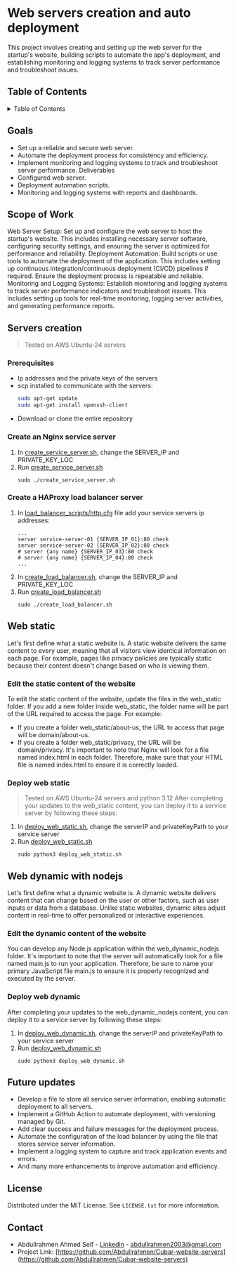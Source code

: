 # Web servers creation and auto deployment
This project involves creating and setting up the web server for the startup's website, building scripts to automate the app's deployment, and establishing monitoring and logging systems to track server performance and troubleshoot issues.

## Table of Contents
<details>
  <summary>Table of Contents</summary>
  <ol>
    <li>
      <a href="#table-of-contents">Table of Contents</a>
    </li>
    <li>
      <a href="#goals">Goals</a>
    </li>
    <li>
      <a href="#scope-of-work">Scope of Work</a>
    </li>
    <li>
      <a href="#servers-creation">Servers creation</a>
      <ul>
        <li><a href="#prerequisites">Prerequisites</a></li>
        <li><a href="#create-an-nginx-service-server">Create an Nginx service server</a></li>
        <li><a href="#create-a-haproxy-load-balancer-server">Create a HAProxy load balancer server</a></li>
      </ul>
    </li>
    <li>
      <a href="#web-static">Web static</a>
      <ul>
        <li><a href="#edit-the-static-content-of-the-website">Edit the static content of the website</a></li>
        <li><a href="#deploy-web-static">Deploy web static</a></li>
      </ul>
    </li>
    <li>
      <a href="#web-dynamic-with-nodejs">Web dynamic with nodejs</a>
      <ul>
        <li><a href="#edit-the-dynamic-content-of-the-website">Edit the dynamic content of the website</a></li>
        <li><a href="#deploy-web-dynamic">Deploy web dynamic</a></li>
      </ul>
    </li>
    <li><a href="#future-updates">Future updates</a></li>
    <li><a href="#license">License</a></li>
    <li><a href="#contact">Contact</a></li>
  </ol>
</details>

## Goals
- Set up a reliable and secure web server.
- Automate the deployment process for consistency and efficiency.
- Implement monitoring and logging systems to track and troubleshoot server
performance.
Deliverables
- Configured web server.
- Deployment automation scripts.
- Monitoring and logging systems with reports and dashboards.

## Scope of Work
Web Server Setup: Set up and configure the web server to host the startup's website. This
includes installing necessary server software, configuring security settings, and ensuring the
server is optimized for performance and reliability.
Deployment Automation: Build scripts or use tools to automate the deployment of the
application. This includes setting up continuous integration/continuous deployment (CI/CD)
pipelines if required. Ensure the deployment process is repeatable and reliable.
Monitoring and Logging Systems: Establish monitoring and logging systems to track server
performance indicators and troubleshoot issues. This includes setting up tools for real-time
monitoring, logging server activities, and generating performance reports.

## Servers creation
> Tested on AWS Ubuntu-24 servers
### Prerequisites
* Ip addresses and the private keys of the servers
* scp installed to communicate with the servers:
   ```sh
   sudo apt-get update
   sudo apt-get install openssh-client
   ```
* Download or clone the entire repository
### Create an Nginx service server
1. In [create_service_server.sh](https://github.com/Abdullrahmen/Cubar-website-servers/blob/main/create_service_server.sh), change the SERVER_IP and PRIVATE_KEY_LOC
2. Run [create_service_server.sh](https://github.com/Abdullrahmen/Cubar-website-servers/blob/main/create_service_server.sh)
   ```
   sudo ./create_service_server.sh
   ```
### Create a HAProxy load balancer server
1. In [load_balancer_scripts/http.cfg](https://github.com/Abdullrahmen/Cubar-website-servers/blob/main/load_balancer_scripts/http.cfg) file add your service servers ip addresses:
   ```
   ...
   server service-server-01 {SERVER_IP_01}:80 check
   server service-server-02 {SERVER_IP_02}:80 check
   # server {any name} {SERVER_IP_03}:80 check
   # server {any name} {SERVER_IP_04}:80 check
   ...
   ```
2. In [create_load_balancer.sh](https://github.com/Abdullrahmen/Cubar-website-servers/blob/main/create_load_balancer.sh), change the SERVER_IP and PRIVATE_KEY_LOC
3. Run [create_load_balancer.sh](https://github.com/Abdullrahmen/Cubar-website-servers/blob/main/create_load_balancer.sh)
   ```
   sudo ./create_load_balancer.sh
   ```

## Web static
Let's first define what a static website is. A static website delivers the same content to every user, meaning that all visitors view identical information on each page. For example, pages like privacy policies are typically static because their content doesn't change based on who is viewing them.
### Edit the static content of the website
To edit the static content of the website, update the files in the web_static folder.
If you add a new folder inside web_static, the folder name will be part of the URL required to access the page. For example:
* If you create a folder web_static/about-us, the URL to access that page will be domain/about-us.
* If you create a folder web_static/privacy, the URL will be domain/privacy.
It's important to note that Nginx will look for a file named index.html in each folder. Therefore, make sure that your HTML file is named index.html to ensure it is correctly loaded.
### Deploy web static
> Tested on AWS Ubuntu-24 servers and python 3.12
After completing your updates to the web_static content, you can deploy it to a service server by following these steps:
1. In [deploy_web_static.sh](https://github.com/Abdullrahmen/Cubar-website-servers/blob/main/deploy_web_static.py), change the serverIP and privateKeyPath to your service server
2. Run [deploy_web_static.sh](https://github.com/Abdullrahmen/Cubar-website-servers/blob/main/deploy_web_static.py)
   ```
   sudo python3 deploy_web_static.sh
   ```

## Web dynamic with nodejs
Let's first define what a dynamic website is. A dynamic website delivers content that can change based on the user or other factors, such as user inputs or data from a database. Unlike static websites, dynamic sites adjust content in real-time to offer personalized or interactive experiences.
### Edit the dynamic content of the website
You can develop any Node.js application within the web_dynamic_nodejs folder. It's important to note that the server will automatically look for a file named main.js to run your application. Therefore, be sure to name your primary JavaScript file main.js to ensure it is properly recognized and executed by the server.
### Deploy web dynamic
After completing your updates to the web_dynamic_nodejs content, you can deploy it to a service server by following these steps:
1. In [deploy_web_dynamic.sh](https://github.com/Abdullrahmen/Cubar-website-servers/blob/main/deploy_web_dynamic.py), change the serverIP and privateKeyPath to your service server
2. Run [deploy_web_dynamic.sh](https://github.com/Abdullrahmen/Cubar-website-servers/blob/main/deploy_web_dynamic.py)
   ```
   sudo python3 deploy_web_dynamic.sh
   ```
   
## Future updates
* Develop a file to store all service server information, enabling automatic deployment to all servers.
* Implement a GitHub Action to automate deployment, with versioning managed by Git.
* Add clear success and failure messages for the deployment process.
* Automate the configuration of the load balancer by using the file that stores service server information.
* Implement a logging system to capture and track application events and errors.
* And many more enhancements to improve automation and efficiency.

## License
Distributed under the MIT License. See `LICENSE.txt` for more information.

## Contact
* Abdullrahmen Ahmed Seif - [Linkedin](https://www.linkedin.com/in/abdullrahmen/) - abdullrahmen2003@gmail.com 
* Project Link: [https://github.com/Abdullrahmen/Cubar-website-servers](https://github.com/Abdullrahmen/Cubar-website-servers) 
